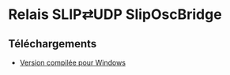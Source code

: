 # Relais SLIP⇄UDP SlipOscBridge

## Téléchargements

* [Version compilée pour Windows](./sliposcbridge_windows.zip)